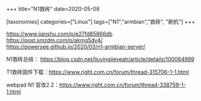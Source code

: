 +++
title="N1救砖"
date=2020-05-08

[taxonomies]
categories=["Linux"]
tags=["N1","armbian","救砖", "刷机"]
+++

https://www.jianshu.com/p/e27fd85866db
https://post.smzdm.com/p/akmg5dv4/
https://powersee.github.io/2020/03/n1-armbian-server/


N1救砖总结：
https://blog.csdn.net/liuyingjieyeah/article/details/100064999

T1救砖固件下载：https://www.right.com.cn/forum/thread-315706-1-1.html

webpad N1 官改2.2：https://www.right.com.cn/forum/thread-338759-1-1.html